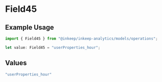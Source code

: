 # Field45

## Example Usage

```typescript
import { Field45 } from "@inkeep/inkeep-analytics/models/operations";

let value: Field45 = "userProperties_hour";
```

## Values

```typescript
"userProperties_hour"
```